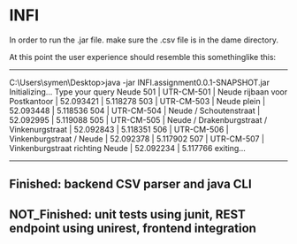 # INFI
In order to run the .jar file. make sure the .csv file is in the dame directory.

At this point the user experience should resemble this somethinglike this:

-----------------------------------------------------------------------------------------
C:\Users\symen\Desktop>java -jar INFI.assignment0.0.1-SNAPSHOT.jar
Initializing...
Type your query
Neude
501 | UTR-CM-501 | Neude rijbaan voor Postkantoor | 52.093421 | 5.118278
503 | UTR-CM-503 | Neude plein | 52.093448 | 5.118536
504 | UTR-CM-504 | Neude / Schoutenstraat | 52.092995 | 5.119088
505 | UTR-CM-505 | Neude / Drakenburgstraat / Vinkenurgstraat | 52.092843 | 5.118351
506 | UTR-CM-506 | Vinkenburgstraat / Neude | 52.092378 | 5.117902
507 | UTR-CM-507 | Vinkenburgstraat richting Neude | 52.092234 | 5.117766
exiting...

-----------------------------------------------------------------------------------------

Finished: backend CSV parser and java CLI
--

NOT_Finished: unit tests using junit, REST endpoint using unirest, frontend integration
--
